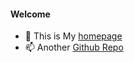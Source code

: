 #### Welcome
- 👋 This is My [homepage](www.caoz.top)
- 📫 Another [Github Repo](github.com/nuistcz)

<!---
zjucz/zjucz is a ✨ special ✨ repository because its `README.md` (this file) appears on your GitHub profile.
You can click the Preview link to take a look at your changes.
--->
